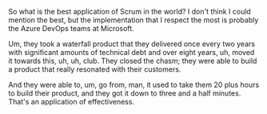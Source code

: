 So what is the best application of Scrum in the world? I don't think I could mention the best, but the implementation that I respect the most is probably the Azure DevOps teams at Microsoft. 

Um, they took a waterfall product that they delivered once every two years with significant amounts of technical debt and over eight years, uh, moved it towards this, uh, uh, club. They closed the chasm; they were able to build a product that really resonated with their customers. 

And they were able to, um, go from, man, it used to take them 20 plus hours to build their product, and they got it down to three and a half minutes. That's an application of effectiveness.